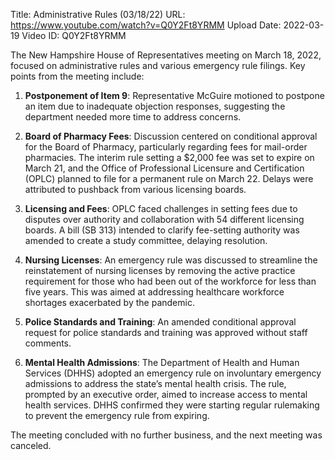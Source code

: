 Title: Administrative Rules (03/18/22)
URL: https://www.youtube.com/watch?v=Q0Y2Ft8YRMM
Upload Date: 2022-03-19
Video ID: Q0Y2Ft8YRMM

The New Hampshire House of Representatives meeting on March 18, 2022, focused on administrative rules and various emergency rule filings. Key points from the meeting include:

1. **Postponement of Item 9**: Representative McGuire motioned to postpone an item due to inadequate objection responses, suggesting the department needed more time to address concerns.

2. **Board of Pharmacy Fees**: Discussion centered on conditional approval for the Board of Pharmacy, particularly regarding fees for mail-order pharmacies. The interim rule setting a $2,000 fee was set to expire on March 21, and the Office of Professional Licensure and Certification (OPLC) planned to file for a permanent rule on March 22. Delays were attributed to pushback from various licensing boards.

3. **Licensing and Fees**: OPLC faced challenges in setting fees due to disputes over authority and collaboration with 54 different licensing boards. A bill (SB 313) intended to clarify fee-setting authority was amended to create a study committee, delaying resolution.

4. **Nursing Licenses**: An emergency rule was discussed to streamline the reinstatement of nursing licenses by removing the active practice requirement for those who had been out of the workforce for less than five years. This was aimed at addressing healthcare workforce shortages exacerbated by the pandemic.

5. **Police Standards and Training**: An amended conditional approval request for police standards and training was approved without staff comments.

6. **Mental Health Admissions**: The Department of Health and Human Services (DHHS) adopted an emergency rule on involuntary emergency admissions to address the state’s mental health crisis. The rule, prompted by an executive order, aimed to increase access to mental health services. DHHS confirmed they were starting regular rulemaking to prevent the emergency rule from expiring.

The meeting concluded with no further business, and the next meeting was canceled.